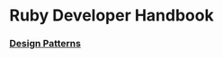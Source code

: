 # Ruby Developer Handbook

### [Design Patterns](https://github.com/kroolar/ruby-developer/blob/master/design-patterns.md)
